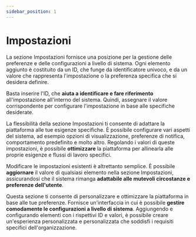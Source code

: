 ```yaml
---
sidebar_position: 1
---
```


# Impostazioni

La sezione Impostazioni fornisce una posizione per la gestione delle preferenze e delle configurazioni a livello di sistema. Ogni elemento aggiunto è costituito da un ID, che funge da identificatore univoco, e da un valore che rappresenta l'impostazione o la preferenza specifica che si desidera definire.

Basta inserire l'ID, che **aiuta a identificare e fare riferimento** all'impostazione all'interno del sistema. Quindi, assegnare il valore corrispondente per configurare l'impostazione in base alle specifiche desiderate.

La flessibilità della sezione Impostazioni ti consente di adattare la piattaforma alle tue esigenze specifiche. È possibile configurare vari aspetti del sistema, ad esempio opzioni di visualizzazione, preferenze di notifica, comportamento predefinito e molto altro. Regolando i valori di queste impostazioni, è possibile **ottimizzare** la piattaforma per allinearla alle proprie esigenze e flussi di lavoro specifici.

Modificare le impostazioni esistenti è altrettanto semplice. È possibile **aggiornare** il valore di qualsiasi elemento nella sezione Impostazioni, assicurandosi che il sistema rimanga **adattabile alle mutevoli circostanze e preferenze dell'utente**.

Questa sezione ti consente di personalizzare e ottimizzare la piattaforma in base alle tue preferenze. Fornisce un'interfaccia in cui è possibile **gestire comodamente le configurazioni a livello di sistema**. Aggiungendo e configurando elementi con i rispettivi ID e valori, è possibile creare un'esperienza personalizzata e personalizzata che soddisfi i requisiti specifici dell'organizzazione.
